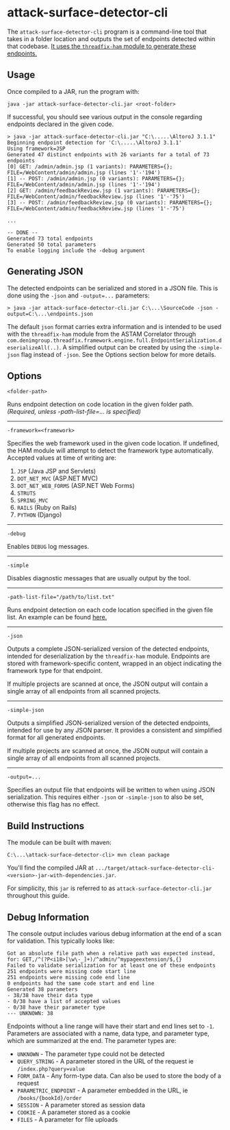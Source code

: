 # attack-surface-detector-cli

The `attack-surface-detector-cli` program is a command-line tool that takes in a folder location and outputs the set of endpoints detected within that codebase. [It uses the `threadfix-ham` module to generate these endpoints.](https://github.com/secdec/attack-surface-detector-cli/blob/master/threadfix-cli-endpoints/src/com/denimgroup/threadfix/cli/endpoints/EndpointMain.java#L268)

## Usage

Once compiled to a JAR, run the program with:

    java -jar attack-surface-detector-cli.jar <root-folder>

If successful, you should see various output in the console regarding endpoints declared in the given code.

    > java -jar attack-surface-detector-cli.jar "C:\.....\AltoroJ 3.1.1"
    Beginning endpoint detection for 'C:\.....\AltoroJ 3.1.1'
    Using framework=JSP
    Generated 47 distinct endpoints with 26 variants for a total of 73 endpoints
    [0] GET: /admin/admin.jsp (1 variants): PARAMETERS={}; FILE=/WebContent/admin/admin.jsp (lines '1'-'194')
    [1] -- POST: /admin/admin.jsp (0 variants): PARAMETERS={}; FILE=/WebContent/admin/admin.jsp (lines '1'-'194')
    [2] GET: /admin/feedbackReview.jsp (1 variants): PARAMETERS={}; FILE=/WebContent/admin/feedbackReview.jsp (lines '1'-'75')
    [3] -- POST: /admin/feedbackReview.jsp (0 variants): PARAMETERS={}; FILE=/WebContent/admin/feedbackReview.jsp (lines '1'-'75')
    
    ...
    
    -- DONE --
    Generated 73 total endpoints
    Generated 50 total parameters
    To enable logging include the -debug argument

## Generating JSON

The detected endpoints can be serialized and stored in a JSON file. This is done using the `-json` and `-output=...` parameters:

    > java -jar attack-surface-detector-cli.jar C:\...\SourceCode -json -output=C:\...\endpoints.json
    
The default `json` format carries extra information and is intended to be used with the `threadfix-ham` module from the ASTAM Correlator through `com.denimgroup.threadfix.framework.engine.full.EndpointSerialization.deserializeAll(..)`. A simplified output can be created by using the `-simple-json` flag instead of `-json`. See the Options section below for more details.

## Options
    <folder-path>
Runs endpoint detection on code location in the given folder path. _(Required, unless -path-list-file=... is specified)_

***

    -framework=<framework>
Specifies the web framework used in the given code location. If undefined, the HAM module will attempt to detect the framework type automatically. Accepted values at time of writing are:
1. `JSP` (Java JSP and Servlets)
2. `DOT_NET_MVC` (ASP.NET MVC)
3. `DOT_NET_WEB_FORMS` (ASP.NET Web Forms)
4. `STRUTS`
5. `SPRING_MVC`
6. `RAILS` (Ruby on Rails)
7. `PYTHON` (Django)

***

    -debug
Enables `DEBUG` log messages.

***

    -simple
Disables diagnostic messages that are usually output by the tool.

***

    -path-list-file="/path/to/list.txt"
Runs endpoint detection on each code location specified in the given file list. An example can be found [here.](https://github.com/secdec/astam-correlator/blob/master/threadfix-cli-endpoints/sample-project-list.txt)

***

    -json
Outputs a complete JSON-serialized version of the detected endpoints, intended for deserialization by the `threadfix-ham` module. Endpoints are stored with framework-specific content, wrapped in an object indicating the framework type for that endpoint.

If multiple projects are scanned at once, the JSON output will contain a single array of all endpoints from all scanned projects.

***

    -simple-json
Outputs a simplified JSON-serialized version of the detected endpoints, intended for use by any JSON parser. It provides a consistent and simplified format for all generated endpoints.

If multiple projects are scanned at once, the JSON output will contain a single array of all endpoints from all scanned projects.

***

    -output=...
Specifies an output file that endpoints will be written to when using JSON serialization. This requires either `-json` or `-simple-json` to also be set, otherwise this flag has no effect.

## Build Instructions
The module can be built with maven:

    C:\...\attack-surface-detector-cli> mvn clean package

You'll find the compiled JAR at `.../target/attack-surface-detector-cli-<version>-jar-with-dependencies.jar`.

For simplicity, this `jar` is referred to as `attack-surface-detector-cli.jar` throughout this guide.


## Debug Information

The console output includes various debug information at the end of a scan for validation. This typically looks like:

    Got an absolute file path when a relative path was expected instead, for: GET,/^(?P<i18>[\w\-_]+)/^admin/^mypageextension/$,{}
    Failed to validate serialization for at least one of these endpoints
    251 endpoints were missing code start line
    251 endpoints were missing code end line
    0 endpoints had the same code start and end line
    Generated 38 parameters
    - 38/38 have their data type
    - 0/38 have a list of accepted values
    - 0/38 have their parameter type
    --- UNKNOWN: 38

Endpoints without a line range will have their start and end lines set to `-1`. Parameters are associated with a name, data type, and parameter type, which are summarized at the end. The parameter types are:

- `UNKNOWN` - The parameter type could not be detected
- `QUERY_STRING` - A parameter stored in the URL of the request ie `/index.php?query=value`
- `FORM_DATA` - Any form-type data. Can also be used to store the body of a request
- `PARAMETRIC_ENDPOINT` - A parameter embedded in the URL, ie `/books/{bookId}/order`
- `SESSION` - A parameter stored as session data
- `COOKIE` - A parameter stored as a cookie
- `FILES` - A parameter for file uploads
